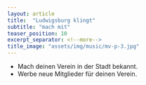 ```yaml
---
layout: article
title:  "Ludwigsburg klingt"
subtitle: "mach mit"
teaser_position: 10
excerpt_separator: <!--more-->
title_image: "assets/img/music/mv-p-3.jpg"
---
```

- Mach deinen Verein in der Stadt bekannt.
- Werbe neue Mitglieder für deinen Verein.

<!--more-->
